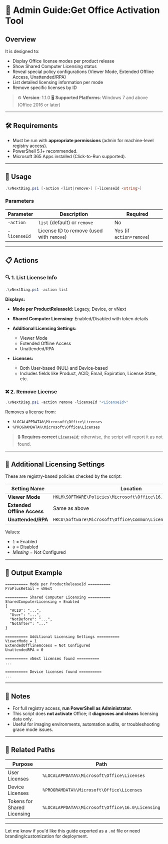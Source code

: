 # 📘 Admin Guide:Get Office Activation Tool

## Overview
It is designed to:
* Display Office license modes per product release
* Show Shared Computer Licensing status
* Reveal special policy configurations (Viewer Mode, Extended Offline Access, Unattended/RPA)
* List detailed licensing information per mode
* Remove specific licenses by ID

> ⚙️ **Version**: 1.1.0
> 🖥️ **Supported Platforms**: Windows 7 and above (Office 2016 or later)

---

## 🛠️ Requirements

* Must be run with **appropriate permissions** (admin for machine-level registry access).
* PowerShell 5.1+ recommended.
* Microsoft 365 Apps installed (Click-to-Run supported).

---

## 🚀 Usage

```powershell
.\vNextDiag.ps1 [-action <list|remove>] [-licenseId <string>]
```

### Parameters

| Parameter    | Description                               | Required                 |
| ------------ | ----------------------------------------- | ------------------------ |
| `-action`    | `list` (default) or `remove`              | No                       |
| `-licenseId` | License ID to remove (used with `remove`) | Yes (if `action=remove`) |

---

## 📋 Actions

### 🔍 1. List License Info

```powershell
.\vNextDiag.ps1 -action list
```

**Displays:**

* **Mode per ProductReleaseId:** Legacy, Device, or vNext
* **Shared Computer Licensing:** Enabled/Disabled with token details
* **Additional Licensing Settings:**

  * Viewer Mode
  * Extended Offline Access
  * Unattended/RPA
* **Licenses:**

  * Both User-based (NUL) and Device-based
  * Includes fields like Product, ACID, Email, Expiration, License State, etc.

### ❌ 2. Remove License

```powershell
.\vNextDiag.ps1 -action remove -licenseId "<LicenseId>"
```

Removes a license from:

* `%LOCALAPPDATA%\Microsoft\Office\Licenses`
* `%PROGRAMDATA%\Microsoft\Office\Licenses`

> 🔒 **Requires correct `LicenseId`**; otherwise, the script will report it as not found.

---

## 🧩 Additional Licensing Settings

These are registry-based policies checked by the script:

| Setting Name                | Location                                                        | Type    |
| --------------------------- | --------------------------------------------------------------- | ------- |
| **Viewer Mode**             | `HKLM\SOFTWARE\Policies\Microsoft\Office\16.0\Common\Licensing` | Machine |
| **Extended Offline Access** | Same as above                                                   | Machine |
| **Unattended/RPA**          | `HKCU\Software\Microsoft\Office\Common\Licensing`               | User    |

Values:

* `1` = Enabled
* `0` = Disabled
* *Missing* = Not Configured

---

## 🧪 Output Example

```text
========== Mode per ProductReleaseId ==========
ProPlusRetail = vNext

========== Shared Computer Licensing ==========
SharedComputerLicensing = Enabled
{
  "ACID": "...",
  "User": "...",
  "NotBefore": "...",
  "NotAfter": "..."
}

========== Additional Licensing Settings ==========
ViewerMode = 1
ExtendedOfflineAccess = Not Configured
UnattendedRPA = 0

========== vNext licenses found ==========
...

========== Device licenses found ==========
...
```

---

## 📎 Notes

* For full registry access, **run PowerShell as Administrator**.
* This script does **not activate** Office; it **diagnoses and cleans** licensing data only.
* Useful for imaging environments, automation audits, or troubleshooting grace mode issues.

---

## 📂 Related Paths

| Purpose                     | Path                                             |
| --------------------------- | ------------------------------------------------ |
| User Licenses               | `%LOCALAPPDATA%\Microsoft\Office\Licenses`       |
| Device Licenses             | `%PROGRAMDATA%\Microsoft\Office\Licenses`        |
| Tokens for Shared Licensing | `%LOCALAPPDATA%\Microsoft\Office\16.0\Licensing` |

---

Let me know if you'd like this guide exported as a `.md` file or need branding/customization for deployment.
